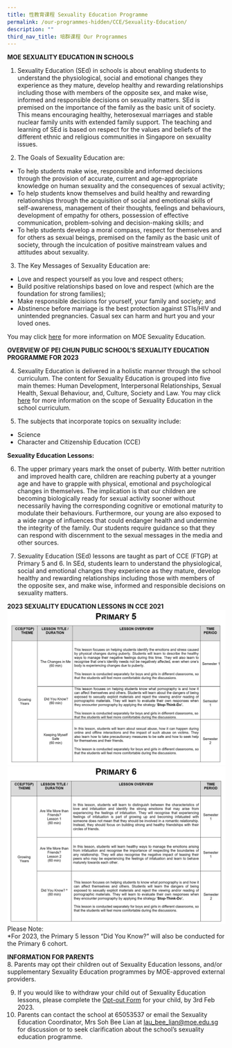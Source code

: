 ```yaml
---
title: 性教育课程 Sexuality Education Programme
permalink: /our-programmes-hidden/CCE/Sexuality-Education/
description: ""
third_nav_title: 培群课程 Our Programmes
---
```

<b>MOE SEXUALITY EDUCATION IN SCHOOLS</b>

1. Sexuality Education (SEd) in schools is about enabling students to understand the physiological, social and emotional changes they experience as they mature, develop healthy and rewarding relationships including those with members of the opposite sex, and make wise, informed and responsible decisions on sexuality matters. SEd is premised on the importance of the family as the basic unit of society. This means encouraging healthy, heterosexual marriages and stable nuclear family units with extended family support. The teaching and learning of SEd is based on respect for the values and beliefs of the different ethnic and religious communities in Singapore on sexuality issues.

2. The Goals of Sexuality Education are:<br>
* To help students make wise, responsible and informed decisions through the provision of accurate, current and age-appropriate knowledge on human sexuality and the consequences of sexual activity;<br>
* To help students know themselves and build healthy and rewarding relationships through the acquisition of social and emotional skills of self-awareness, management of their thoughts, feelings and behaviours, development of empathy for others, possession of effective communication, problem-solving and decision-making skills; and<br>
* To help students develop a moral compass, respect for themselves and for others as sexual beings, premised on the family as the basic unit of society, through the inculcation of positive mainstream values and attitudes about sexuality.
 
3. The Key Messages of Sexuality Education are:<br>
* Love and respect yourself as you love and respect others;<br>
* Build positive relationships based on love and respect (which are the foundation for strong families);<br>
* Make responsible decisions for yourself, your family and society; and<br>
* Abstinence before marriage is the best protection against STIs/HIV and unintended pregnancies. Casual sex can harm and hurt you and your loved ones.


You may click [here](https://go.gov.sg/moe-sexuality-education) for more information on MOE Sexuality Education. 

<b>OVERVIEW OF PEI CHUN PUBLIC SCHOOL’S SEXUALITY EDUCATION PROGRAMME FOR 2023</b>

4.	Sexuality Education is delivered in a holistic manner through the school curriculum. The content for Sexuality Education is grouped into five main themes: Human Development, Interpersonal Relationships, Sexual Health, Sexual Behaviour, and, Culture, Society and Law. You may click [here](https://go.gov.sg/moe-sexuality-education-scope) for more information on the scope of Sexuality Education in the school curriculum.

5. The subjects that incorporate topics on sexuality include:
* Science 
* Character and Citizenship Education (CCE)

<b>Sexuality Education Lessons: </b>

6. The upper primary years mark the onset of puberty. With better nutrition and improved health care, children are reaching puberty at a younger age and have to grapple with physical, emotional and psychological changes in themselves. The implication is that our children are becoming biologically ready for sexual activity sooner without necessarily having the corresponding cognitive or emotional maturity to modulate their behaviours. Furthermore, our young are also exposed to a wide range of influences that could endanger health and undermine the integrity of the family. Our students require guidance so that they can respond with discernment to the sexual messages in the media and other sources.

7. Sexuality Education (SEd) lessons are taught as part of CCE (FTGP) at Primary 5 and 6. In SEd, students learn to understand the physiological, social and emotional changes they experience as they mature, develop healthy and rewarding relationships including those with members of the opposite sex, and make wise, informed and responsible decisions on sexuality matters. 


<b>2023 SEXUALITY EDUCATION LESSONS IN CCE 2021 </b>
![Sed1](/images/Our%20Programmes/Sed1.jpg)<br>
![Sed2](/images/Our%20Programmes/Sed2.jpg)
Please Note:<br>
*For 2023, the Primary 5 lesson “Did You Know?” will also be conducted for the Primary 6 cohort. 

<b>INFORMATION FOR PARENTS</b><br>
8.	Parents may opt their children out of Sexuality Education lessons, and/or supplementary Sexuality Education programmes by MOE-approved external providers. 

9.  If you would like to withdraw your child out of Sexuality Education lessons, please complete the [Opt-out Form](https://form.gov.sg/63c3df2bbef23b00112c3d27) for your child, by 3rd Feb 2023.  
10.	Parents can contact the school at 65053537 or email the Sexuality Education Coordinator, Mrs Soh Bee Lian at lau_bee_lian@moe.edu.sg for discussion or to seek clarification about the school’s sexuality education programme.